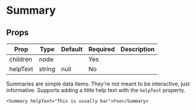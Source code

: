 Summary
=======


Props
-----

Prop                  | Type     | Default                   | Required | Description
--------------------- | -------- | ------------------------- | -------- | -----------
children|node||Yes|
helpText|string|null|No|

Summaries are simple data items. They're not meant to be interactive, just informative. Supports adding a little help text with the `helpText` property.

```
<Summary helpText="This is usually bar">Foo</Summary>
```
